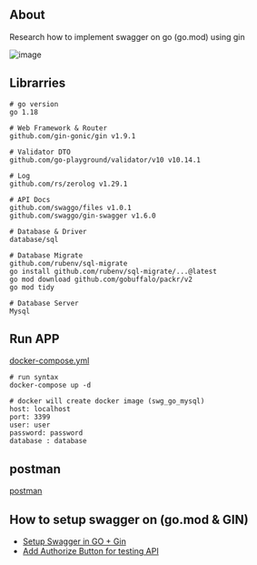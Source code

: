 ## About

Research how to implement swagger on go (go.mod) using gin

![image](https://github.com/denitiawan/research-swagger-gomod-gin/assets/11941308/5668ee0c-504d-40aa-8494-54fbdcf6c53f)


## Librarries

```
# go version
go 1.18

# Web Framework & Router
github.com/gin-gonic/gin v1.9.1

# Validator DTO
github.com/go-playground/validator/v10 v10.14.1

# Log
github.com/rs/zerolog v1.29.1

# API Docs
github.com/swaggo/files v1.0.1
github.com/swaggo/gin-swagger v1.6.0

# Database & Driver
database/sql

# Database Migrate
github.com/rubenv/sql-migrate
go install github.com/rubenv/sql-migrate/...@latest
go mod download github.com/gobuffalo/packr/v2
go mod tidy

# Database Server
Mysql
```

## Run APP

[docker-compose.yml](https://github.com/denitiawan/research-swagger-gomod-gin/blob/main/tmp/docker-compose/docker-compose.yml)

```
# run syntax
docker-compose up -d

# docker will create docker image (swg_go_mysql)
host: localhost
port: 3399      
user: user
password: password
database : database
```

## postman

[postman](https://github.com/denitiawan/research-swagger-gomod-gin/blob/main/tmp/postman/Swagger-GO.18-v%201.0.0.postman_collection.json)

## How to setup swagger on (go.mod & GIN)
- [Setup Swagger in GO + Gin](https://github.com/denitiawan/research-swagger-gomod-gin/blob/main/tmp/readme/setup_swagger.md)
- [Add Authorize Button for testing API](https://github.com/denitiawan/research-swagger-gomod-gin/blob/main/tmp/readme/setup_swagger_authorize.md)
